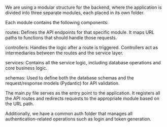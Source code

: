 We are using a modular structure for the backend, where the application is divided into three separate modules, each placed in its own folder.

Each module contains the following components:

routes: Defines the API endpoints for that specific module. It maps URL paths to functions that should handle those requests.

controllers: Handles the logic after a route is triggered. Controllers act as intermediaries between the routes and the service layer.

services: Contains all the service logic, including database operations and core business logic.

schemas: Used to define both the database schemas and the request/response models (Pydantic) for API validation.

The main.py file serves as the entry point to the application. It registers all the API routes and redirects requests to the appropriate module based on the URL path.

Additionally, we have a common auth folder that manages all authentication-related operations such as login and token generation.

